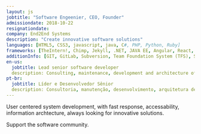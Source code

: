 ```yaml
---
layout: js
jobtitle: "Software Engeenier, CEO, Founder"
admissiondate: 2018-10-22
resignationdate:
company: End2End Systems
description: "Create innovative software solutions"
languages: [HTML5, CSS3, javascript, java, C#, PHP, Python, Ruby]
frameworks: [TheIntern!, Chimp, Jekyll, .NET, JAVA EE, Angular, React, DOJO, .NET, .NET Core, Entity Framework, Entity Framework Core]
additionInfo: [GIT, GitLab, Subversion, Team Foundation System (TFS), Scrum, XP, Domain Drive Design, Design Patterns, Threads, Oracle, MySql, SqlServer, Firebird, PostgreSQL, Wordpress, Jekyll, Identity Provider, Keycloak, .NET Core MVC running on Linux, unit testing, functional testing]
en-us:
  jobtitle: Lead senior software developer
  description: Consulting, maintenance, development and architecture of Web-based systems. Development / creation of development processes, implementation of development methodologies.
pt-br:
  jobtitle: Líder e Desenvolvedor Sênior
  description: Consultoria, manutenção, desenvolvimento, arquitetura de sistemas baseado na Web. Desenvolvimento/criação de processos de desenvolvimento, implementação de metodologias de desenvolvimento.
---
```


User centered system development, with fast response, accessability, information archtecture, always looking for innovative solutions.

Support the software community.
